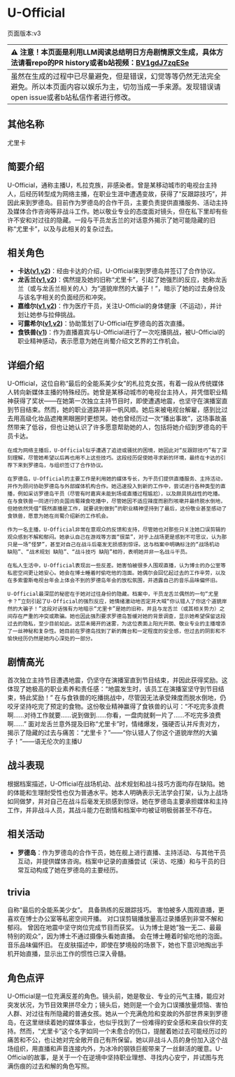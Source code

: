 # U-Official
页面版本:v3
 

| :warning: 注意！本页面是利用LLM阅读总结明日方舟剧情原文生成，具体方法请看repo的PR history或者b站视频：[BV1gdJ7zqESe](https://www.bilibili.com/video/BV1gdJ7zqESe/)         |
|:----------------------------|
| 虽然在生成的过程中已尽量避免，但是错误，幻觉等等仍然无法完全避免。所以本页面内容以娱乐为主，切勿当成一手来源。发现错误请open issue或者b站私信作者进行修改。|



## 其他名称
尤里卡
## 简要介绍
U-Official，通称主播U，札拉克族，非感染者。曾是某移动城市的电视台主持人，后经历转型成为网络主播，在职业生涯中遭遇变故，获得了“反跟踪技巧”，并因此来到罗德岛。目前作为罗德岛的合作干员，主要负责提供直播服务、活动主持及媒体合作咨询等非战斗工作。她以敬业专业的态度面对镜头，但在私下里却有些许不安和对过往的隐藏。一段与干员龙舌兰的对话意外揭示了她可能隐藏的旧称“尤里卡”，以及与此相关的复杂过去。
## 相关角色
-   **卡达([v1](../chars/char_328_cammou.md),[v2](char_328_cammou.md))**：经由卡达的介绍，U-Official来到罗德岛并签订了合作协议。
-   **龙舌兰([v1](../chars/char_486_takila.md),[v2](char_486_takila.md))**：偶然提及她的旧称“尤里卡”，引起了她强烈的反应，她称龙舌兰（或与龙舌兰相关的人）为“道貌岸然的大骗子！”，暗示了她的过去身份及与该名字相关的负面经历和冲突。
-   **嘉维尔([v1](../chars/char_187_ccheal.md),[v2](char_187_ccheal.md))**：作为医疗干员，关注U-Official的身体健康（不运动），并计划让她参与拉伸挑战。
-   **可露希尔([v1](../chars/extended_char_ke_lu_xi_er.md),[v2](extended_char_ke_lu_xi_er.md))**：协助策划了U-Official在罗德岛的首次直播。
-   **食铁兽([v1](../chars/char_241_panda.md))**：作为直播嘉宾与U-Official进行了一次吃播挑战，被U-Official的职业精神感动，表示愿意为她在尚蜀介绍文艺界的工作机会。
## 详细介绍
U-Official，这位自称“最后的全能系美少女”的札拉克女孩，有着一段从传统媒体人转向新媒体主播的特殊经历。她曾是某移动城市的电视台主持人，并凭借职业精神获得了奖状——在她第一次独立主持节目时，即使遭遇地震，也坚守在演播室直到节目结束。然而，她的职业道路并非一帆风顺。她后来被电视台解雇，感到比过去用高级化妆品遮掩黑眼圈时更想哭。她也曾经历过一次“播出事故”，这场事故虽然带来了低谷，但也让她认识了许多愿意帮助她的人，包括将她介绍到罗德岛的干员卡达。

    在成为网络主播后，U-Official似乎遭遇了追迹或骚扰的困境，她因此对“反跟踪技巧”有了深刻理解，尽管她希望以后再也用不上这些技巧。这段经历促使她寻求新的环境，最终在卡达的引荐下来到罗德岛，与组织签订了合作协议。

    在罗德岛，U-Official的主要工作是利用她的媒体专长，为干员们提供直播服务、主持活动，并作为顾问协助罗德岛与外部媒体机构合作。她迅速投入到新的工作中，尝试进行各种类型的直播，例如采访罗德岛干员（尽管有时嘉宾未能到场或直播过程尴尬），以及颇具挑战性的吃播。在与食铁兽一同进行的炎国尚蜀辣食吃播中，尽管她因不适应辣度而剧烈咳嗽并最终脱水倒地，但她依然凭借“既然直播是工作，就要说到做到”的职业精神坚持到了最后，这份敬业甚至感动了食铁兽，愿意为她在尚蜀介绍新的工作机会。

    作为一名主播，U-Official非常在意观众的反馈和支持，尽管她也对那些只关注她口误剪辑的观众感到不解和郁闷。她承认自己在游戏等方面“很菜”，对于上战场更是感到不可思议，认为那只是一场“怪梦”，甚至对自己在战斗后毫发无损感到惊讶。这与档案中明确标注的“战场机动 缺陷”、“战术规划 缺陷”、“战斗技巧 缺陷”相符，表明她并非一名战斗干员。

    在私人生活中，U-Official表现出一些反差。她害怕被很多人围观直播，认为博士的办公室等私密空间更让她安心。她会在博士睡着时偷吃他的泡面。她偶尔会回忆起过去的工作辛劳，以及在多索雷斯电视台年会上体会不到的罗德岛年会的放松氛围，并透露自己的音乐品味偏怀旧。

    U-Official最深层的秘密在于她对过往身份的隐藏。档案中，干员龙舌兰偶然的一句“尤里卡？”立刻引起了U-Official的强烈反应，她情绪激动地否定并大喊“你认错人了你这个道貌岸然的大骗子！”这段对话强有力地暗示“尤里卡”是她的旧称，并且与龙舌兰（或其相关势力）之间存在严重的冲突或欺骗。她也因此强烈要求罗德岛暂缓对她的背景调查，显示她希望保留这段过去的隐私，至少目前如此。这层未揭开的迷雾，为这位表面上阳光开朗、敬业专业的主播增添了一丝神秘和复杂性。她目前在罗德岛找到了新的舞台和一定程度的安全感，但过去的阴影和不愉快经历仍然是她内心深处的一部分。
## 剧情高光
首次独立主持节目遭遇地震，仍坚守在演播室直到节目结束，并因此获得奖励。这体现了她极高的职业素养和责任感：“地震发生时，该员工在演播室坚守到节目结束，特此奖励！”
    在与食铁兽的吃播挑战中，尽管因无法承受辣度而脱水倒地，仍咬牙坚持吃完了预定的食物。这份敬业精神赢得了食铁兽的认可：“不吃完多浪费啊......对待工作就要......说到做到......你看，一盘肉就剩一片了......不吃完多浪费啊......”
    面对龙舌兰意外提及旧称“尤里卡”时，情绪爆发，强硬否认并斥责对方，揭示了隐藏的过去与痛苦：“尤里卡？”——“你认错人了你这个道貌岸然的大骗子！”——语无伦次的主播U
## 战斗表现
根据档案描述，U-Official在战场机动、战术规划和战斗技巧方面均存在缺陷。她的体能和生理耐受性也仅为普通水平。她本人明确表示无法学会打架，认为上战场如同做梦，并对自己在战斗后毫发无损感到惊讶。她在罗德岛主要承担媒体和主持工作，并非战斗人员，其战斗能力在剧情和档案中均被证明极弱甚至不存在。
## 相关活动
-   **罗德岛**：作为罗德岛的合作干员，她在舰上进行直播、主持活动、与其他干员互动，并提供媒体咨询。档案中记录的直播尝试（采访、吃播）和与干员的日常互动构成了她在罗德岛的主要经历。
## trivia
自称“最后的全能系美少女”。
    具备熟练的反跟踪技巧。
    害怕被多人围观直播，更喜欢在博士办公室等私密空间开播。
    对口误剪辑播放量高过录播感到非常不解和郁闷。
    曾因在地震中坚守岗位完成节目而获奖。
    认为博士是她“独一无二、最最特别的观众”，因为博士不通过摄像头看她直播。
    会在博士睡着时偷吃他的泡面。
    音乐品味偏怀旧。
    在皮肤描述中，即使在梦境般的场景下，她也下意识地掏出手机开始直播，显示出工作的惯性已深入骨髓。
## 角色点评
U-Official是一位充满反差的角色。镜头前，她是敬业、专业的元气主播，能应对突发状况，为节目效果拼尽全力；镜头后，她则是一个会为口误播放量烦恼、害怕人群、对过往有所隐藏的普通女孩。她从一个充满危险和变故的外部世界来到罗德岛，在这里继续着她的媒体事业，也似乎找到了一份难得的安全感和来自伙伴的支持。然而，“尤里卡”这个名字如同一个未愈合的伤口，提醒着她过去可能经历过的痛苦和不公，也让她对完全敞开自己有所保留。她以非战斗人员的身份加入这个战场组织，用直播和声音连接内外，为冰冷的钢铁巨舰带来了一丝鲜活的暖意。U-Official的故事，是关于一个在逆境中坚持职业理想、寻找内心安宁，并试图与充满伤痕的过去和解的角色写照。